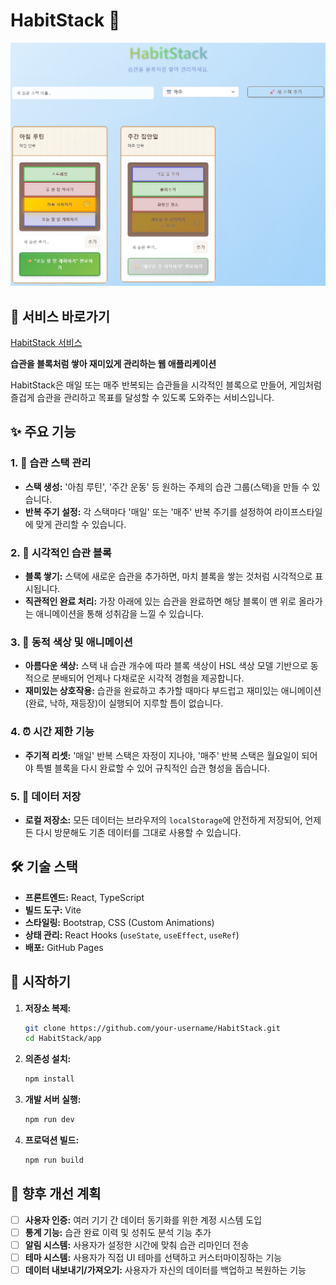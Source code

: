 # HabitStack 🚀

![HabitStack](HabitStack.png)

## 🔗 서비스 바로가기

[HabitStack 서비스](https://hojun313.github.io/HabitStack/)

**습관을 블록처럼 쌓아 재미있게 관리하는 웹 애플리케이션**

HabitStack은 매일 또는 매주 반복되는 습관들을 시각적인 블록으로 만들어, 게임처럼 즐겁게 습관을 관리하고 목표를 달성할 수 있도록 도와주는 서비스입니다.

## ✨ 주요 기능

### 1. 🎯 습관 스택 관리
- **스택 생성:** '아침 루틴', '주간 운동' 등 원하는 주제의 습관 그룹(스택)을 만들 수 있습니다.
- **반복 주기 설정:** 각 스택마다 '매일' 또는 '매주' 반복 주기를 설정하여 라이프스타일에 맞게 관리할 수 있습니다.

### 2. 🧱 시각적인 습관 블록
- **블록 쌓기:** 스택에 새로운 습관을 추가하면, 마치 블록을 쌓는 것처럼 시각적으로 표시됩니다.
- **직관적인 완료 처리:** 가장 아래에 있는 습관을 완료하면 해당 블록이 맨 위로 올라가는 애니메이션을 통해 성취감을 느낄 수 있습니다.

### 3. 🎨 동적 색상 및 애니메이션
- **아름다운 색상:** 스택 내 습관 개수에 따라 블록 색상이 HSL 색상 모델 기반으로 동적으로 분배되어 언제나 다채로운 시각적 경험을 제공합니다.
- **재미있는 상호작용:** 습관을 완료하고 추가할 때마다 부드럽고 재미있는 애니메이션(완료, 낙하, 재등장)이 실행되어 지루할 틈이 없습니다.

### 4. ⏰ 시간 제한 기능
- **주기적 리셋:** '매일' 반복 스택은 자정이 지나야, '매주' 반복 스택은 월요일이 되어야 특별 블록을 다시 완료할 수 있어 규칙적인 습관 형성을 돕습니다.

### 5. 💾 데이터 저장
- **로컬 저장소:** 모든 데이터는 브라우저의 `localStorage`에 안전하게 저장되어, 언제든 다시 방문해도 기존 데이터를 그대로 사용할 수 있습니다.

## 🛠️ 기술 스택

- **프론트엔드:** React, TypeScript
- **빌드 도구:** Vite
- **스타일링:** Bootstrap, CSS (Custom Animations)
- **상태 관리:** React Hooks (`useState`, `useEffect`, `useRef`)
- **배포:** GitHub Pages

## 🚀 시작하기

1. **저장소 복제:**
   ```bash
   git clone https://github.com/your-username/HabitStack.git
   cd HabitStack/app
   ```

2. **의존성 설치:**
   ```bash
   npm install
   ```

3. **개발 서버 실행:**
   ```bash
   npm run dev
   ```

4. **프로덕션 빌드:**
   ```bash
   npm run build
   ```

## 📝 향후 개선 계획

- [ ] **사용자 인증:** 여러 기기 간 데이터 동기화를 위한 계정 시스템 도입
- [ ] **통계 기능:** 습관 완료 이력 및 성취도 분석 기능 추가
- [ ] **알림 시스템:** 사용자가 설정한 시간에 맞춰 습관 리마인더 전송
- [ ] **테마 시스템:** 사용자가 직접 UI 테마를 선택하고 커스터마이징하는 기능
- [ ] **데이터 내보내기/가져오기:** 사용자가 자신의 데이터를 백업하고 복원하는 기능